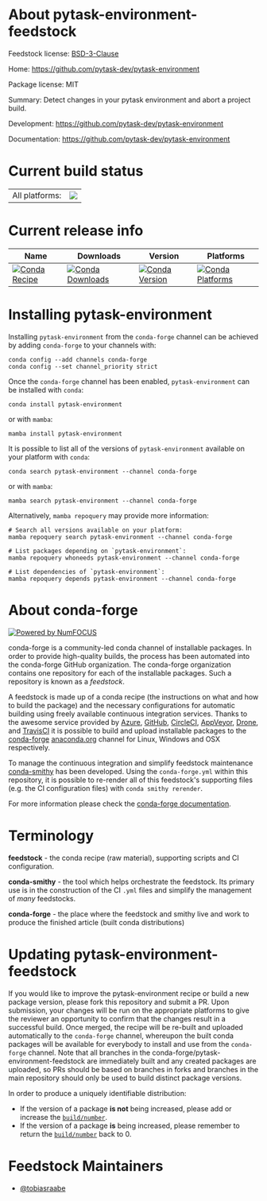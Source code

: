 About pytask-environment-feedstock
==================================

Feedstock license: [BSD-3-Clause](https://github.com/conda-forge/pytask-environment-feedstock/blob/main/LICENSE.txt)

Home: https://github.com/pytask-dev/pytask-environment

Package license: MIT

Summary: Detect changes in your pytask environment and abort a project build.

Development: https://github.com/pytask-dev/pytask-environment

Documentation: https://github.com/pytask-dev/pytask-environment

Current build status
====================


<table><tr><td>All platforms:</td>
    <td>
      <a href="https://dev.azure.com/conda-forge/feedstock-builds/_build/latest?definitionId=12127&branchName=main">
        <img src="https://dev.azure.com/conda-forge/feedstock-builds/_apis/build/status/pytask-environment-feedstock?branchName=main">
      </a>
    </td>
  </tr>
</table>

Current release info
====================

| Name | Downloads | Version | Platforms |
| --- | --- | --- | --- |
| [![Conda Recipe](https://img.shields.io/badge/recipe-pytask--environment-green.svg)](https://anaconda.org/conda-forge/pytask-environment) | [![Conda Downloads](https://img.shields.io/conda/dn/conda-forge/pytask-environment.svg)](https://anaconda.org/conda-forge/pytask-environment) | [![Conda Version](https://img.shields.io/conda/vn/conda-forge/pytask-environment.svg)](https://anaconda.org/conda-forge/pytask-environment) | [![Conda Platforms](https://img.shields.io/conda/pn/conda-forge/pytask-environment.svg)](https://anaconda.org/conda-forge/pytask-environment) |

Installing pytask-environment
=============================

Installing `pytask-environment` from the `conda-forge` channel can be achieved by adding `conda-forge` to your channels with:

```
conda config --add channels conda-forge
conda config --set channel_priority strict
```

Once the `conda-forge` channel has been enabled, `pytask-environment` can be installed with `conda`:

```
conda install pytask-environment
```

or with `mamba`:

```
mamba install pytask-environment
```

It is possible to list all of the versions of `pytask-environment` available on your platform with `conda`:

```
conda search pytask-environment --channel conda-forge
```

or with `mamba`:

```
mamba search pytask-environment --channel conda-forge
```

Alternatively, `mamba repoquery` may provide more information:

```
# Search all versions available on your platform:
mamba repoquery search pytask-environment --channel conda-forge

# List packages depending on `pytask-environment`:
mamba repoquery whoneeds pytask-environment --channel conda-forge

# List dependencies of `pytask-environment`:
mamba repoquery depends pytask-environment --channel conda-forge
```


About conda-forge
=================

[![Powered by
NumFOCUS](https://img.shields.io/badge/powered%20by-NumFOCUS-orange.svg?style=flat&colorA=E1523D&colorB=007D8A)](https://numfocus.org)

conda-forge is a community-led conda channel of installable packages.
In order to provide high-quality builds, the process has been automated into the
conda-forge GitHub organization. The conda-forge organization contains one repository
for each of the installable packages. Such a repository is known as a *feedstock*.

A feedstock is made up of a conda recipe (the instructions on what and how to build
the package) and the necessary configurations for automatic building using freely
available continuous integration services. Thanks to the awesome service provided by
[Azure](https://azure.microsoft.com/en-us/services/devops/), [GitHub](https://github.com/),
[CircleCI](https://circleci.com/), [AppVeyor](https://www.appveyor.com/),
[Drone](https://cloud.drone.io/welcome), and [TravisCI](https://travis-ci.com/)
it is possible to build and upload installable packages to the
[conda-forge](https://anaconda.org/conda-forge) [anaconda.org](https://anaconda.org/)
channel for Linux, Windows and OSX respectively.

To manage the continuous integration and simplify feedstock maintenance
[conda-smithy](https://github.com/conda-forge/conda-smithy) has been developed.
Using the ``conda-forge.yml`` within this repository, it is possible to re-render all of
this feedstock's supporting files (e.g. the CI configuration files) with ``conda smithy rerender``.

For more information please check the [conda-forge documentation](https://conda-forge.org/docs/).

Terminology
===========

**feedstock** - the conda recipe (raw material), supporting scripts and CI configuration.

**conda-smithy** - the tool which helps orchestrate the feedstock.
                   Its primary use is in the construction of the CI ``.yml`` files
                   and simplify the management of *many* feedstocks.

**conda-forge** - the place where the feedstock and smithy live and work to
                  produce the finished article (built conda distributions)


Updating pytask-environment-feedstock
=====================================

If you would like to improve the pytask-environment recipe or build a new
package version, please fork this repository and submit a PR. Upon submission,
your changes will be run on the appropriate platforms to give the reviewer an
opportunity to confirm that the changes result in a successful build. Once
merged, the recipe will be re-built and uploaded automatically to the
`conda-forge` channel, whereupon the built conda packages will be available for
everybody to install and use from the `conda-forge` channel.
Note that all branches in the conda-forge/pytask-environment-feedstock are
immediately built and any created packages are uploaded, so PRs should be based
on branches in forks and branches in the main repository should only be used to
build distinct package versions.

In order to produce a uniquely identifiable distribution:
 * If the version of a package **is not** being increased, please add or increase
   the [``build/number``](https://docs.conda.io/projects/conda-build/en/latest/resources/define-metadata.html#build-number-and-string).
 * If the version of a package **is** being increased, please remember to return
   the [``build/number``](https://docs.conda.io/projects/conda-build/en/latest/resources/define-metadata.html#build-number-and-string)
   back to 0.

Feedstock Maintainers
=====================

* [@tobiasraabe](https://github.com/tobiasraabe/)

